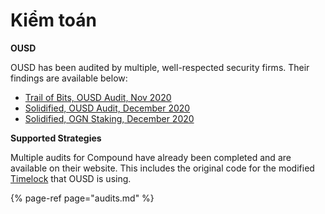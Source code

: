 # Kiểm toán

**OUSD**

OUSD has been audited by multiple, well-respected security firms. Their findings are available below:

* [Trail of Bits, OUSD Audit, Nov 2020](https://drive.google.com/file/d/1yUgiBYOhSuF3m7lKXQjhAB18vxTZbE9E/view?usp=sharing)
* [Solidified, OUSD Audit, December 2020](https://drive.google.com/file/d/1O7OVHPtyjwdrbaUMqq2-7GU0kqHP65nK/view?usp=sharing)
* [Solidified, OGN Staking, December 2020](https://drive.google.com/file/d/19qoBPAebyUSbxAKw1Acd1O_aNUm_r64d/view?usp=sharing)

**Supported Strategies**

Multiple audits for Compound have already been completed and are available on their website. This includes the original code for the modified [Timelock](../smart-contracts/api/timelock.md) that OUSD is using.

{% page-ref page="audits.md" %}





